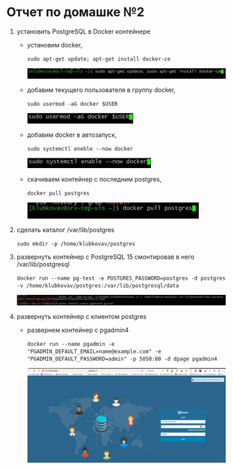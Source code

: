 # Отчет по домашке №2

1. установить PostgreSQL в Docker контейнере
    * установим docker,
        
        `sudo apt-get update; apt-get install docker-ce`
        
        ![установка](/img/2/1.jpg)

    * добавим текущего пользователя в группу docker,
        
        `sudo usermod -aG docker $USER`
        
        ![установка](/img/2/2.jpg)

    * добавим docker в автозапуск,
        
        `sudo systemctl eneble --now docker`
        
        ![установка](/img/2/3.jpg)
    * скачиваем контейнер с последним postgres,
        
        `docker pull postgres`
        
        ![установка](/img/2/4.jpg)

1. сделать каталог /var/lib/postgres
    
    `sudo mkdir -p /home/klubkovav/postgres`
                                                                     
1. развернуть контейнер с PostgreSQL 15 смонтировав в него /var/lib/postgresql

    `docker run --name pg-test -e POSTGRES_PASSWORD=postgres -d postgres -v /home/klubkovav/postgres:/var/lib/postgresql/data`

    ![запуск](/img/2/9.jpg)

1. развернуть контейнер с клиентом postgres

    * развернем контейнер c pgadmin4

        `docker run --name pgadmin -e "PGADMIN_DEFAULT_EMAIL=name@example.com" -e "PGADMIN_DEFAULT_PASSWORD=admin" -p 5050:80 -d dpage pgadmin4`
    
        ![запуск](/img/2/7.jpg)
    